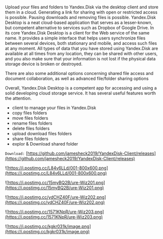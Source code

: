 Upload your files and folders to Yandex.Disk via the desktop client and store them in a cloud. Generating a link for sharing with open or restricted access is possible. Pausing downloads and removing files is possible. Yandex.Disk Desktop is a neat cloud-based application that serves as a lesser-known, but competent alternative to services such as Dropbox of Google Drive. In its core Yandex.Disk Desktop is a client for the Web service of the same name. It provides a simple interface that helps users synchronize files between several devices, both stationary and mobile, and access such files at any moment. All types of data that you have stored using Yandex.Disk are available at all times from any location, they can be shared with other users, and you also make sure that your information is not lost if the physical data storage device is broken or destroyed.

There are also some additional options concerning shared file access and document collaboration, as well as advanced file/folder sharing options

Overall, Yandex.Disk Desktop is a competent app for accessing and using a solid developing cloud storage service. It has several useful features worth the attention.



* client to manage your files in Yandex.Disk
* copy files folders
* move files folders
* rename files folders
* delete files folders
* upload download files folders
* share files folders
* explor & Download shared folder

`Download:`
[https://github.com/jamesheck2019/YandexDisk-Client/releases](https://github.com/jamesheck2019/YandexDisk-Client/releases)

![https://i.postimg.cc/L84v6LLd/001-800x600.png](https://i.postimg.cc/L84v6LLd/001-800x600.png)

![https://i.postimg.cc/15myBQ2B/ure-Wiz201.png](https://i.postimg.cc/15myBQ2B/ure-Wiz201.png)

![https://i.postimg.cc/ydCHZ40F/ure-Wiz202.png](https://i.postimg.cc/ydCHZ40F/ure-Wiz202.png)

![https://i.postimg.cc/1571KNpR/ure-Wiz203.png](https://i.postimg.cc/1571KNpR/ure-Wiz203.png)

![https://i.postimg.cc/kgkr031k/image.png](https://i.postimg.cc/kgkr031k/image.png)
